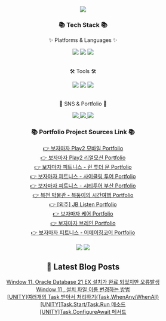 <div align=center>
<img src="https://capsule-render.vercel.app/api?type=waving&color=auto&height=200&section=header&text=JISUSAMA%20Github!&fontSize=90" />	
</div>
<div align=center>
<h3>📚 Tech Stack 📚</h3>
<p>✨ Platforms & Languages ✨</p>
</div>
<div align="center">
<img src="https://img.shields.io/badge/HTML5-E34F26?style=flat&logo=HTML5&logoColor=white" />
<img src="https://img.shields.io/badge/CSS3-1572B6?style=flat&logo=CSS3&logoColor=white" />
<img src="https://img.shields.io/badge/JavaScript-F7DF1E?style=flat&logo=JavaScript&logoColor=white" />
</div>
<br>
<div align=center>
<p>🛠 Tools 🛠</p>
</div>
<div align=center>
<img src="https://img.shields.io/badge/GitHub-181717?style=flat&logo=GitHub&logoColor=white" />
<img src="https://img.shields.io/badge/Unity%203D-2C2255?style=flat&logo=EclipseIDE&logoColor=white" />
<img src="https://img.shields.io/badge/Visual%20Studio%20Code-007ACC?style=flat&logo=VisualStudioCode&logoColor=white" />
<br>

</div>
<br>
<div align=center>
<p>🎨 SNS & Portfolio 🎨</p>
</div>
<div align=center>
<a href="https://j2su0218.tistory.com">
    <img src="https://img.shields.io/badge/Portfolio-FF3633?style=flat&logo=Micro.blog&logoColor=white" />
</a>
<a href="https://j2su0218.tistory.com">
    <img src="https://img.shields.io/badge/Blog-FF9800?style=flat&logo=Blogger&logoColor=white" />
</a>
<a href="mailto:admin@j2su0218@gmail.com">
    <img src="https://img.shields.io/badge/Mail-30B980?style=flat&logo=Gmail&logoColor=white" />
</a>
<br>
</div>
<div align=center>
<h3>📚 Portfolio Project Sources Link 📚</h3>
<a href="https://github.com/JISUSAMA/BojamajaPlay2_mobile">
  👉 보자마자 Play2 모바일 Portfolio
</a><br>
<a href="https://github.com/JISUSAMA/BojamajaPlay2_realmotion">
  👉 보자마자 Play2 리얼모션 Portfolio
</a><br>
<a href="https://github.com/JISUSAMA/BMF-Run.to.the.Moon">
  👉 보자마자 피트니스 - 런 투더 문 Portfolio
</a><br>
<a href="https://github.com/JISUSAMA/BMF-CyclingTour">
  👉 보자마자 피트니스 - 사이클링 투어 Portfolio
</a><br>
<a href="https://github.com/JISUSAMA/BMF-CityTourBusan">
  👉 보자마자 피트니스 - 시티투어 부산 Portfolio
</a><br>
<a href="https://github.com/JISUSAMA/Bokcheon-dong">
  👉 복천 박물관 - 복둥이의 시간여행 Portfolio
</a><br>
<a href="https://github.com/JISUSAMA/JBListen">
  👉 [외주] JB Listen Portfolio
</a><br>
<a href="https://github.com/JISUSAMA/BMF-BojamajaCare">
  👉 보자마자 케어 Portfolio
</a><br>
<a href="https://github.com/JISUSAMA/BMF-BojamajaBrain">
  👉 보자마자 브레인 Portfolio
</a><br>
<a href="https://github.com/JISUSAMA/BMF-AmazingCore">
  👉 보자마자 피트니스 - 어메이징코어 Portfolio
</a><br>

</div>



<div align=center>
<br>
<img src="https://github-readme-stats.vercel.app/api/top-langs/?username=JISUSAMA&layout=compact">
<img src="https://github-readme-stats.vercel.app/api?username=JISUSAMA&show_icons=true">

## 📕 Latest Blog Posts

<a href=https://j2su0218.tistory.com/1398>Window 11, Oracle Database 21 EX 설치가 완료 되었지만 오류발생</a></br><a href=https://j2su0218.tistory.com/1397>Window 11 , 설치 파일 이름 변경하는 방법</a></br><a href=https://j2su0218.tistory.com/1343>[UNITY]여러개의 Task 받아서 처리하기(Task.WhenAny/WhenAll)</a></br><a href=https://j2su0218.tistory.com/1342>[UNITY]Task.Start/Task.Run 메소드</a></br><a href=https://j2su0218.tistory.com/1341>[UNITY]Task.ConfigureAwait 메서드</a></br>